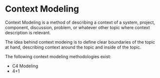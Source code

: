 # Context Modeling

Context Modeling is a method of describing a context of a system, project, component, discussion, problem, or whatever other topic where context description is relevant. 

The idea behind context modeing is to define clear boundaries of the topic at hand, describing context around the topic and inside of the topic. 


The following context modeling methodologies exist:
- C4 Modeling
- 4+1